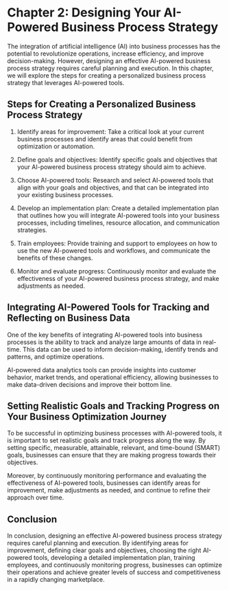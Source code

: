 Chapter 2: Designing Your AI-Powered Business Process Strategy
==============================================================

The integration of artificial intelligence (AI) into business processes has the potential to revolutionize operations, increase efficiency, and improve decision-making. However, designing an effective AI-powered business process strategy requires careful planning and execution. In this chapter, we will explore the steps for creating a personalized business process strategy that leverages AI-powered tools.

Steps for Creating a Personalized Business Process Strategy
-----------------------------------------------------------

1. Identify areas for improvement: Take a critical look at your current business processes and identify areas that could benefit from optimization or automation.

2. Define goals and objectives: Identify specific goals and objectives that your AI-powered business process strategy should aim to achieve.

3. Choose AI-powered tools: Research and select AI-powered tools that align with your goals and objectives, and that can be integrated into your existing business processes.

4. Develop an implementation plan: Create a detailed implementation plan that outlines how you will integrate AI-powered tools into your business processes, including timelines, resource allocation, and communication strategies.

5. Train employees: Provide training and support to employees on how to use the new AI-powered tools and workflows, and communicate the benefits of these changes.

6. Monitor and evaluate progress: Continuously monitor and evaluate the effectiveness of your AI-powered business process strategy, and make adjustments as needed.

Integrating AI-Powered Tools for Tracking and Reflecting on Business Data
-------------------------------------------------------------------------

One of the key benefits of integrating AI-powered tools into business processes is the ability to track and analyze large amounts of data in real-time. This data can be used to inform decision-making, identify trends and patterns, and optimize operations.

AI-powered data analytics tools can provide insights into customer behavior, market trends, and operational efficiency, allowing businesses to make data-driven decisions and improve their bottom line.

Setting Realistic Goals and Tracking Progress on Your Business Optimization Journey
-----------------------------------------------------------------------------------

To be successful in optimizing business processes with AI-powered tools, it is important to set realistic goals and track progress along the way. By setting specific, measurable, attainable, relevant, and time-bound (SMART) goals, businesses can ensure that they are making progress towards their objectives.

Moreover, by continuously monitoring performance and evaluating the effectiveness of AI-powered tools, businesses can identify areas for improvement, make adjustments as needed, and continue to refine their approach over time.

Conclusion
----------

In conclusion, designing an effective AI-powered business process strategy requires careful planning and execution. By identifying areas for improvement, defining clear goals and objectives, choosing the right AI-powered tools, developing a detailed implementation plan, training employees, and continuously monitoring progress, businesses can optimize their operations and achieve greater levels of success and competitiveness in a rapidly changing marketplace.
